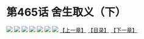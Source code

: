 # 第465话 舍生取义（下）
![](https://mhpic.xiaomingtaiji.net/comic/D/斗破苍穹拆分版/465话/1.jpg-zymk.middle.webp)
![](https://mhpic.xiaomingtaiji.net/comic/D/斗破苍穹拆分版/465话/2.jpg-zymk.middle.webp)
![](https://mhpic.xiaomingtaiji.net/comic/D/斗破苍穹拆分版/465话/3.jpg-zymk.middle.webp)
![](https://mhpic.xiaomingtaiji.net/comic/D/斗破苍穹拆分版/465话/4.jpg-zymk.middle.webp)
![](https://mhpic.xiaomingtaiji.net/comic/D/斗破苍穹拆分版/465话/5.jpg-zymk.middle.webp)
![](https://mhpic.xiaomingtaiji.net/comic/D/斗破苍穹拆分版/465话/6.jpg-zymk.middle.webp)
![](https://mhpic.xiaomingtaiji.net/comic/D/斗破苍穹拆分版/465话/7.jpg-zymk.middle.webp)
[【上一章】](./464.md)
[【目录】](./README.md)
[【下一章】](./466.md)
